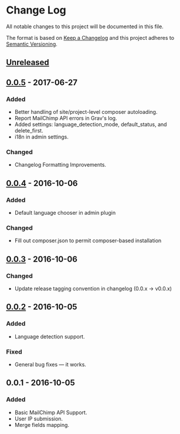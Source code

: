 # Change Log
All notable changes to this project will be documented in this file.

The format is based on [Keep a Changelog](http://keepachangelog.com/) 
and this project adheres to [Semantic Versioning](http://semver.org/).

## [Unreleased]

## [0.0.5] - 2017-06-27

### Added
- Better handling of site/project-level composer autoloading.
- Report MailChimp API errors in Grav's log.
- Added settings: language_detection_mode, default_status, and delete_first.
- i18n in admin settings.

### Changed
- Changelog Formatting Improvements.

## [0.0.4] - 2016-10-06

### Added
- Default language chooser in admin plugin

### Changed
- Fill out composer.json to permit composer-based installation

## [0.0.3] - 2016-10-06

### Changed
- Update release tagging convention in changelog (0.0.x -> v0.0.x)

## [0.0.2] - 2016-10-05

### Added
- Language detection support.

### Fixed
- General bug fixes — it works.

## 0.0.1 - 2016-10-05

### Added
- Basic MailChimp API Support.
- User IP submission.
- Merge fields mapping.

[Unreleased]: https://github.com/aaronhipple/grav-plugin-mailchimp/compare/v0.0.5...HEAD
[0.0.5]: https://github.com/aaronhipple/grav-plugin-mailchimp/compare/v0.0.4...v0.0.5
[0.0.4]: https://github.com/aaronhipple/grav-plugin-mailchimp/compare/v0.0.3...v0.0.4
[0.0.3]: https://github.com/aaronhipple/grav-plugin-mailchimp/compare/v0.0.2...v0.0.3
[0.0.2]: https://github.com/aaronhipple/grav-plugin-mailchimp/compare/v0.0.1...v0.0.2
